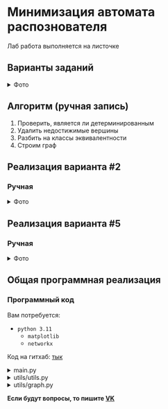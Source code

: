 # Минимизация автомата распознователя

Лаб работа выполняется на листочке

## Варианты заданий
<details>

  <summary>Фото</summary>
  
![483jlVq8H4g](https://user-images.githubusercontent.com/60810530/230284508-a5eb8f7a-323f-4fc3-a6fd-6fa6ca3734b6.jpg)
![diATONU8aoY (1)](https://user-images.githubusercontent.com/60810530/230284522-dff03608-6b37-4121-9844-3e3763c14710.jpg)
![BzP7f5l_e94](https://user-images.githubusercontent.com/60810530/230284538-e58bedf0-2696-492a-b9ae-c1674c092554.jpg)
![1-0NXABdjr0](https://user-images.githubusercontent.com/60810530/230284547-c235ebdf-d457-4e7c-a222-967796e79899.jpg)
![G91HfU9iJrI](https://user-images.githubusercontent.com/60810530/230284554-75bee157-f5ab-4ae1-9a86-9a43f2b9863b.jpg)
![aEom_frm2Oo](https://user-images.githubusercontent.com/60810530/230284566-9104ab6c-5c8c-4e44-a86f-4f77710a2552.jpg)
![HvtfAWrbQoc](https://user-images.githubusercontent.com/60810530/230284575-b8335bfd-052a-4b82-b1e4-7c44ca8f6332.jpg)
![_Vip6gti66k](https://user-images.githubusercontent.com/60810530/230284577-a623d05c-fc79-48f0-ba3d-6b93af3b4f9d.jpg)

</details>  

## Алгоритм (ручная запись)
1. Проверить, является ли детерминированным
2. Удалить недостижимые вершины
3. Разбить на классы эквивалентности
4. Строим граф



## Реализация варианта #2

### Ручная
<details>
  <summary>Фото</summary>
  
  PS: в п.3 я ошибся, последний класс: `[['q4', 'q5'], ['q0'], ['q3', 'q2', 'q1']]`

  ![image](https://user-images.githubusercontent.com/76239707/230787270-cdceddda-3a27-469b-97e3-1d2b1d9b757d.png)
  ![image](https://user-images.githubusercontent.com/76239707/230787275-7a98676d-824e-4a28-8bde-f87a7f1e8a84.png)
  ![image](https://user-images.githubusercontent.com/76239707/230787280-587dc5a3-6424-428b-8e9f-9ebc9169ce06.png)

</details>




## Реализация варианта #5

### Ручная
<details>
  <summary>Фото</summary>

  ![image](https://user-images.githubusercontent.com/76239707/230280641-969b8b64-89ab-4d01-814a-c579b2651c89.png)
  ![image](https://user-images.githubusercontent.com/76239707/230280669-7ff6618a-0fd9-4721-a63f-eb5566e7ded3.png)

</details>



## Общая программная реализация

### Программный код


Вам потребуется:
- `python 3.11`
  - `matplotlib`
  - `networkx`

Код на гитхаб: [тык](https://github.com/xarll/vpr/tree/main/items/teorof/lab/lab6/program)

<details>
  <summary>main.py</summary>
  
  Если используете pycharm, то включите эмуляцию командной строки
  
  ```Python
  """

Лаб №6

Автор: Бог Войны

Тема: Минимизация автомата распознователя


"""
import copy
import logging
import random

from utils.utils import clear_term, remove_unreachable_vertices, print_graph, partitioning_into_equivalence_classes


def main():
    logging.basicConfig(level=logging.INFO, format='%(levelname)s | %(message)s')
    alphabet = []
    end_vertex: list[str] = list()
    start_vertex = None
    graph_data = list()
    print("Введите алфавит. Напишите 'end' для завершения ввода")
    while True:
        value = input("Введите символ: ").replace(' ', '')

        if not value.isdigit():
            value = value.lower()

        if value == 'end':
            break
        if len(value) != 1:
            print("Введено не одно значение")
            continue
        alphabet.append(value)

    while True:
        count_of_vertex = input("Введите кол-во вершин: ")
        if not count_of_vertex.isdigit():
            print("Введено не число")
            continue
        count_of_vertex = int(count_of_vertex)
        if count_of_vertex < 1:
            print("Введено не положительное число")
            continue
        break

    # ----------------- Ввод графа -----------------
    """
        Тут происходит ввод графа. Эту часть я советую
        кастомизировать под себя. Например, можно сделать
        так, чтобы пользователь вводил граф в виде:
        Q0 -> Q1, Q2, Q3
        Q1 -> Q2, Q3
        Q2 -> Q3

        и тд

        На данный момент имею зависимость utils.clear_term()
        для очищения терминала

    """

    main_buffer = "\nВведите граф\n" \
                  "Вершины: Q0, Q1, ..., Q{n}\n" \
                  "Введите 'end' для завершения ввода\n" \
                  "Введите 'eps' для eps значения\n\n"
    while True:
        clear_term()
        buffer = main_buffer + "\n Из узла: "
        data = []
        for msg in ["{!s} в: ", "{!s} с весом: ", "{!s}"]:
            value = input(buffer).replace(' ', '')

            if not value.isdigit():
                value = value.lower()

            buffer += msg.format(value)
            clear_term()

            if value == "end":
                data.clear()
                break

            if len(data) in [0, 1]:
                if value not in [f"q{i}" for i in range(count_of_vertex)]:
                    print("Введена не вершина")
                    continue
            elif len(data) == 2:
                if value == "eps":
                    value = None
                elif value not in alphabet:
                    print("Введен не символ алфавита")
                    continue

            data.append(value)

        main_buffer = buffer
        print(buffer)

        if data:
            graph_data.append(
                {
                    "from": data[0],
                    "to": data[1],
                    "weight": data[2]
                }
            )
        else:
            break

    print("Graph_data: ", graph_data)

    # ----------------- Начальная вершина eps автомата -----------------
    print("\nВведите начальную вершину eps автомата. Например: Q1.")
    while True:
        var = input("Ввод: ").replace(" ", "").lower()
        if var not in [f"q{i}" for i in range(count_of_vertex)]:
            print("Введена не вершина")
            continue
        start_vertex = var
        break

    # ----------------- Конечные вершины eps автомата -----------------
    print("\nВведите конечные вершины eps автомата. Например: Q1. Напишите 'end' для завершения ввода")
    while True:
        var = input("Введите конечную вершину eps автомата: ").replace(" ", "").lower()
        if var == 'end':
            break
        if var not in [f"q{i}" for i in range(count_of_vertex)]:
            print("Введена не вершина")
            continue
        end_vertex.append(var)

    # ----------------- Вывод графа -----------------
    print_graph(graph_data, start_vertex, end_vertex)
    print("Graph_data: ", graph_data)

    # ---------------- Удаление недостижимых вершин -------------------
    new_graph: list[dict[str]] = []
    remove_unreachable_vertices(graph_data, new_graph, start_vertex)
    graph_data = new_graph
    all_vertex = list(set(el["from"] for el in graph_data))  # todo: использовать выше

    new_end_vertex = []
    for vertex in end_vertex:
        if vertex in all_vertex:
            new_end_vertex.append(vertex)
    end_vertex = new_end_vertex

    # ----------------- Вывод графа -----------------
    print_graph(graph_data, start_vertex, end_vertex)

    # --------------- Детерминирован ли -------------
    is_determined = True
    for vertex in all_vertex:
        list_of_weight = [route["weight"] for route in graph_data if route["from"] == vertex]
        if None in list_of_weight:
            """
            Если eps в списке весов маршрутов вершины
            
            """
            list_of_weight.remove(None)

        if sorted(alphabet) != sorted(list_of_weight):
            is_determined = False

    if is_determined:
        print("Автомат детерминирован!")
    else:
        print("Автомат недетерминирован")

    # ------- Разбитие автомата на классы эквивалентности --------
    equivalence_classes: list[list[str]] = [end_vertex, [el for el in all_vertex if el not in end_vertex]]
    classes = partitioning_into_equivalence_classes(equivalence_classes, graph_data, alphabet)
    print(f"Класс: {classes} является финальным")

    # ------------- Построение графа ---------------
    result_graph_data = copy.deepcopy(graph_data)
    for _class in classes:
        class_mask = f"[{random.choice(_class)}]"
        for relation in result_graph_data:
            if relation["from"] in _class:
                relation["from"] = class_mask
            if relation["to"] in _class:
                relation["to"] = class_mask
                               

    print_graph(result_graph_data)


if __name__ == '__main__':
    main()

  ```

</details>


<details>
  <summary>utils/utils.py</summary>
  
  Комментарии можете удалить, также сменить нейминг переменных
  
  ```Python
  import copy
import logging
import os
import platform

from utils.graph import Graph


def remove_unreachable_vertices(graph_data: list[dict[str]], new_graph: list[dict[str]], start_vertex: str):
    for route in [el for el in graph_data if el["from"] == start_vertex]:
        new_graph.append(route)

        if route["to"] in [el["from"] for el in new_graph]:
            continue

        remove_unreachable_vertices(graph_data, new_graph, route["to"])


def partitioning_into_equivalence_classes(
        classes: list[list[str]],
        graph_data: list[dict[str]],
        alphabet: list[str]
) -> list[list[str]]:
    iters = 0
    while True:
        logging.info(f"Ξ({iters}) = {classes}")
        current_classes: list[list[str]] = copy.deepcopy(classes)
        for _class in classes:
            if len(_class) == 1:
                continue

            exclude_rels: list[dict[str, list]] = []
            for vertex in _class:
                for alpha in alphabet:

                    if [el for el in exclude_rels if vertex in el["vertex"]]:
                        continue

                    dest_vertex = [el["to"] for el in graph_data if el["from"] == vertex and el["weight"] == alpha][0]
                    if dest_vertex in _class:
                        continue

                    """
                    На этом этапе мы находимся на исключении: 
                    текущий dest_vertex принадлежит другому классу
                    
                    """

                    dest_class = [_ for _ in classes if dest_vertex in _][0]
                    _ = [el for el in exclude_rels if el["dest_vertex"] == dest_vertex]
                    el_in_exclude_rels = None if not _ else _[0]

                    if el_in_exclude_rels:
                        el_in_exclude_rels["vertex"].append(vertex)
                    else:
                        exclude_rels.append(dict(vertex=[vertex], _class=dest_class, dest_vertex=dest_vertex))

            """
            Разбиваем класс на подклассы
            
            """
            for rel in exclude_rels:
                for el in rel["vertex"]:
                    current_classes[classes.index(_class)].remove(copy.copy(el))
                current_classes.append(rel["vertex"])

        """
        Мы удаляем пустые классы которые могли образоваться на делении класса на подклассы
        и сравниваем предыдущий класс с текущим
        
        """
        for el in range(current_classes.count([])):
            current_classes.remove([])

        if classes != current_classes:
            iters += 1
            classes = current_classes
            continue

        return current_classes


def print_graph(graph_data: list[dict[str]], start_vertex: str = None, end_vertex: list[str] = None):
    if end_vertex is None:
        end_vertex = []

    graph = Graph()
    for row in graph_data:
        label = row["weight"]
        if label is None:
            label = "eps"
        graph.add_edge(row["from"], row["to"], label)

    for el in end_vertex:
        graph.style_node(el, node_color="red", alpha=0.5)

    if start_vertex:
        graph.style_node(start_vertex, node_color="green", alpha=0.5, node_size=1000)
    graph.draw()


def clear_term():
    if not os.getenv('TERM', None):
        os.putenv('TERM', 'xterm')

    if platform.system() == 'Windows':
        os.system('cls')
    else:
        os.system('clear')

  ```

</details>


<details>
  <summary>utils/graph.py</summary>
  
  Стили графа меняйте под себя, меняйте цвет
  
  ```Python
  import networkx as nx
import matplotlib.pyplot as plt


class Graph:
    def __init__(
            self,
            with_labels=True,
            node_size=500,
            node_color='orange',
            font_size=12,
            font_color='black',
            font_weight='bold',
            width=1,
            edge_color='black',
            arrowsize=20,
            arrowstyle='->',
            arrows=True,
            connectionstyle='arc3,rad=0.1',
            alpha=0.6,
            label_font_size=15,
            label_font_color='black',
            label_font_weight='bold',
            label_rotate=True,
            label_verticalalignment='bottom',
    ):
        self._with_labels = with_labels
        self._node_size = node_size
        self._node_color = node_color
        self._font_size = font_size
        self._font_color = font_color
        self._font_weight = font_weight
        self._width = width
        self._edge_color = edge_color
        self._arrowsize = arrowsize
        self._arrowstyle = arrowstyle
        self._arrows = arrows
        self._connectionstyle = connectionstyle
        self._alpha = alpha
        self._label_font_size = label_font_size
        self._label_font_color = label_font_color
        self._label_font_weight = label_font_weight
        self._label_rotate = label_rotate
        self._label_verticalalignment = label_verticalalignment

        self._G = nx.DiGraph()
        self._pos = None

        self._node_style = {}

    def add_edge(self, from_vertex: str, to_vertex: str, label: str = None) -> None:
        if not label:
            self._G.add_edge(from_vertex, to_vertex)
            return

        labels = nx.get_edge_attributes(self._G, 'label')
        if (from_vertex, to_vertex) in labels:
            labels[(from_vertex, to_vertex)] += f", {label}"
        self._G.add_edge(from_vertex, to_vertex, label=label)
        nx.set_edge_attributes(self._G, labels, 'label')

    def style_node(self, node: str, **kwargs) -> None:
        """
        Раскраска вершин

        Например: style_node('S1', node_color='red', node_size=1000)

        :param node:
        :param kwargs:
        :return:
        """
        self._node_style[node] = kwargs

    def draw(self) -> None:
        self._pos = nx.spring_layout(self._G)

        nx.draw(
            self._G,
            self._pos,
            with_labels=self._with_labels,
            node_size=self._node_size,
            node_color=self._node_color,
            font_size=self._font_size,
            font_color=self._font_color,
            font_weight=self._font_weight,
            width=self._width,
            edge_color=self._edge_color,
            arrowsize=self._arrowsize,
            arrowstyle=self._arrowstyle,
            arrows=self._arrows,
            connectionstyle=self._connectionstyle,
            alpha=self._alpha,
        )
        nx.draw_networkx_edge_labels(
            self._G,
            self._pos,
            edge_labels=nx.get_edge_attributes(self._G, 'label'),
            font_size=self._label_font_size,
            font_color=self._label_font_color,
            font_weight=self._label_font_weight,
            rotate=self._label_rotate,
            verticalalignment=self._label_verticalalignment,
        )
        for node, style in self._node_style.items():
            nx.draw_networkx_nodes(
                self._G,
                self._pos,
                nodelist=[node],
                **style,
            )
        plt.show()
  ```

</details>

  
**Если будут вопросы, то пишите [VK](https://vk.com/jkearnsl)**
